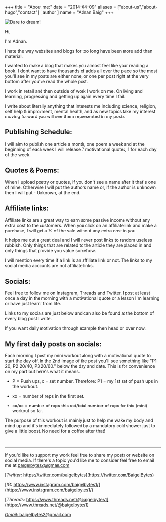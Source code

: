 +++
title = "About me:"
date = "2014-04-09"
aliases = ["about-us","about-hugo","contact"]
[ author ]
  name = "Adnan Baig"
+++


![Dare to dream!](/duck.png 'Dare to Dream!')



Hi, 

I'm Adnan. 

I hate the way websites and blogs for too long have been more add than material.

I wanted to make a blog that makes you almost feel like your reading a book. I dont want to have thousands of adds all over the place so the most you'll see in my posts are either none, or one per post right at the very bottom after you've read the whole post.

I work in retail and then outside of work I work on me. On living and learning, progressing and getting up again every time I fail.

I write about literally anything that interests me including science, religion, self help & improvment, mental health, and as new topics take my interest moving forward you will see them represented in my posts.

## Publishing Schedule:

I will aim to publish one article a month, one poem a week and at the beginning of each week I will release 7 motivational quotes, 1 for each day of the week. 

## Quotes & Poems:

When I upload poetry or quotes, if you don't see a name after it that's one of mine. Otherwise I will put the authors name or, if the author is unknown then I will put - Unknown, at the end.

## Affiliate links:

Affiliate links are a great way to earn some passive income without any extra cost to the customers. When you click on an affiliate link and make a purchase, I will get a % of the sale without any extra cost to you.

It helps me out a great deal and I will never post links to random useless rubbish. Only things that are related to the article they are placed in and only things that provide you value somehow.

I will mention every time if a link is an affiliate link or not. The links to my social media accounts are not affiliate links.


## Socials:

Feel free to follow me on Instagram, Threads and Twitter. I post at least once a day in the morning with a motivational quote or a lesson I'm learning or have just learnt from life.

Links to my socials are just below and can also be found at the bottom of every blog post I write.

If you want daily motivation through example then head on over now.


## My first daily posts on socials:

Each morning I post my mini workout along with a motivational quote to start the day off. In the 2nd image of the post you'll see something like "P1 20, P2 20/40, P3 20/60." below the day and date. This is for convenience on my part but here's what it means.

* P = Push ups, x = set number. Therefore: P1 = my 1st set of push ups in the workout.

* xx = number of reps in the first set.

* xx/xx = number of reps this set/total number of reps for this (mini) workout so far.

The purpose of this workout is mainly just to help me wake my body and mind up and it's immediately followed by a mandatory cold shower just to give a little boost. No need for a coffee after that!


&nbsp;

---

If you'd like to support my work feel free to share my posts or website on social media. If there's a topic you'd like me to consider feel free to email me at baigelbytes2@gmail.com


[*Twitter:* https://twitter.com/baigelbytes](https://twitter.com/BaigelBytes)

[*IG:* https://www.instagram.com/baigelbytes1/](https://www.instagram.com/baigelbytes1/)

[*Threads:* https://www.threads.net/@baigelbytes1](https://www.threads.net/@baigelbytes1)

[*Gmail:* baigelbytes2@gmail.com](baigelbytes2@gmail.com)

